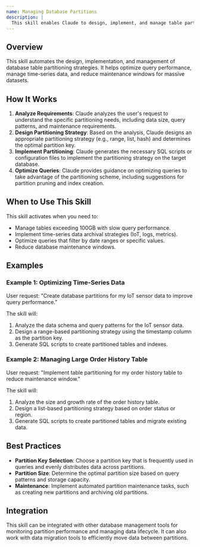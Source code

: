 ```yaml
---
name: Managing Database Partitions
description: |
  This skill enables Claude to design, implement, and manage table partitioning strategies for large databases. It is triggered when the user needs to optimize query performance, manage time-series data, or reduce maintenance windows for tables exceeding 100GB. Use this skill when asked to "create database partitions", "optimize database queries with partitioning", "manage large database tables", or when the user mentions "partitioning strategy", "data archival", or uses the command `/partition`. The skill helps automate partition maintenance and data lifecycle management. It focuses on database best practices and production-ready implementations.
---
```


## Overview

This skill automates the design, implementation, and management of database table partitioning strategies. It helps optimize query performance, manage time-series data, and reduce maintenance windows for massive datasets.

## How It Works

1. **Analyze Requirements**: Claude analyzes the user's request to understand the specific partitioning needs, including data size, query patterns, and maintenance requirements.
2. **Design Partitioning Strategy**: Based on the analysis, Claude designs an appropriate partitioning strategy (e.g., range, list, hash) and determines the optimal partition key.
3. **Implement Partitioning**: Claude generates the necessary SQL scripts or configuration files to implement the partitioning strategy on the target database.
4. **Optimize Queries**: Claude provides guidance on optimizing queries to take advantage of the partitioning scheme, including suggestions for partition pruning and index creation.

## When to Use This Skill

This skill activates when you need to:
- Manage tables exceeding 100GB with slow query performance.
- Implement time-series data archival strategies (IoT, logs, metrics).
- Optimize queries that filter by date ranges or specific values.
- Reduce database maintenance windows.

## Examples

### Example 1: Optimizing Time-Series Data

User request: "Create database partitions for my IoT sensor data to improve query performance."

The skill will:
1. Analyze the data schema and query patterns for the IoT sensor data.
2. Design a range-based partitioning strategy using the timestamp column as the partition key.
3. Generate SQL scripts to create partitioned tables and indexes.

### Example 2: Managing Large Order History Table

User request: "Implement table partitioning for my order history table to reduce maintenance window."

The skill will:
1. Analyze the size and growth rate of the order history table.
2. Design a list-based partitioning strategy based on order status or region.
3. Generate SQL scripts to create partitioned tables and migrate existing data.

## Best Practices

- **Partition Key Selection**: Choose a partition key that is frequently used in queries and evenly distributes data across partitions.
- **Partition Size**: Determine the optimal partition size based on query patterns and storage capacity.
- **Maintenance**: Implement automated partition maintenance tasks, such as creating new partitions and archiving old partitions.

## Integration

This skill can be integrated with other database management tools for monitoring partition performance and managing data lifecycle. It can also work with data migration tools to efficiently move data between partitions.